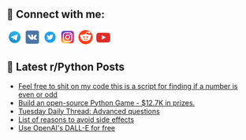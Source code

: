 ## 🔎 Connect with me:
[<img src="https://github.com/bullbesh/bullbesh/blob/main/images/Telegram.png" width="32" height="32" />](https://t.me/bullbesh)
[<img src="https://github.com/bullbesh/bullbesh/blob/main/images/VK.png" width="32" height="32" />](https://vk.com/bullbesh)
[<img src="https://github.com/bullbesh/bullbesh/blob/main/images/Twitter.png" width="32" height="32" />](https://twitter.com/bullbesh1)
[<img src="https://github.com/bullbesh/bullbesh/blob/main/images/Instagram.png" width="32" height="32" />](https://www.instagram.com/bullbesh)
[<img src="https://github.com/bullbesh/bullbesh/blob/main/images/Reddit.png" width="32" height="32" />](https://www.reddit.com/user/bullbesh)
[<img src="https://github.com/bullbesh/bullbesh/blob/main/images/YouTube.png" width="32" height="32" />](https://www.youtube.com/channel/UCtfjRs6uzgq5mfm8S06WTcg)

## 📕 Latest r/Python Posts
<!-- BLOG-POST-LIST:START -->
- [Feel free to shit on my code this is a script for finding if a number is even or odd](https://www.reddit.com/r/Python/comments/11xarii/feel_free_to_shit_on_my_code_this_is_a_script_for/)
- [Build an open-source Python Game - $12.7K in prizes.](https://www.reddit.com/r/Python/comments/11x4jkx/build_an_opensource_python_game_127k_in_prizes/)
- [Tuesday Daily Thread: Advanced questions](https://www.reddit.com/r/Python/comments/11x0no5/tuesday_daily_thread_advanced_questions/)
- [List of reasons to avoid side effects](https://www.reddit.com/r/Python/comments/11wzf3o/list_of_reasons_to_avoid_side_effects/)
- [Use OpenAI&#39;s DALL-E for free](https://www.reddit.com/r/Python/comments/11wzcej/use_openais_dalle_for_free/)
<!-- BLOG-POST-LIST:END -->
